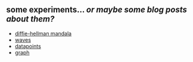
## some experiments... *or maybe some blog posts about them?*
* [diffie-hellman mandala](https://ity.cool/dh/index.html)
* [waves](https://ity.cool/waves/)
* [datapoints](https://ity.cool/datapoints/)
* [graph](https://ity.cool/graph)
